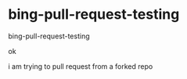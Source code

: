 # bing-pull-request-testing
bing-pull-request-testing


ok 

i am trying to pull request from a forked repo